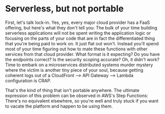 # Serverless, but not portable

First, let's talk lock-in. Yes, yes, every major cloud provider has a FaaS offering, but here's what they don't tell you: The bulk of your time building serverless applications will not be spent writing the application logic or focusing on the parts of your code that are in fact the differentiated thing that you're being paid to work on. It just flat out won't. Instead you'll spend most of your time figuring out how to mate these functions with other services from that cloud provider. What format is it expecting? Do you have the endpoints correct? Is the security scoping accurate? Oh, it didn't work? Time to embark on a microservices distributed systems murder mystery where the victim is another tiny piece of your soul, because getting coherent logs out of a CloudFront --> API Gateway --> Lambda configuration is CRAP.

That's the kind of thing that isn't portable anywhere. The ultimate expression of this problem can be observed in AWS's Step Functions: There's no equivalent elsewhere, so you're well and truly stuck if you want to vacate the platform and happen to be using them.